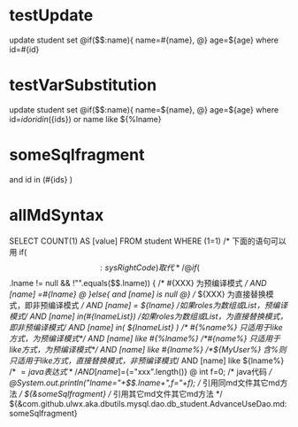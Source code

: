 testUpdate
====
update student set 
@if($$:name){ 
  name=#{name},
@} 
age=${age} where id=#{id}

testVarSubstitution
====
update student set 
@if($$:name){ 
 name=${name},
@} 
age=${age} where id=${id} 
or id in(${ids})
or name like ${%lname}


someSqlfragment
===
and id in (#{ids} )


allMdSyntax
====
SELECT COUNT(1) AS [value] FROM student WHERE (1=1)
/* 下面的语句可以用 if($$:sysRightCode) 取代 */ 
@ if ($$.lname != null && !"".equals($$.lname)) { 
/* #{XXX} 为预编译模式 */ 
AND [name] =#{lname} 
@ }else{ 
and [name] is null 
@} /* ${XXX} 为直接替换模式，即非预编译模式 */ 
AND [name] = ${lname} 
/*如果roles为数组或List，预编译模式*/
AND [name] in(#{lnameList})
/*如果roles为数组或List，为直接替换模式，即非预编译模式*/ 
AND [name] in( ${lnameList} )
/* #{%name%} 只适用于like方式，为预编译模式*/ 
AND [name] like #{%lname%} 
/*#{name%} 只适用于like方式，为预编译模式*/ 
AND [name] like #{lname%} 
/*${MyUser%} 含%则只适用于like方式，直接替换模式，非预编译模式*/ 
AND [name] like ${lname%} 
/* ${=java表达式}*/ 
AND [name]=${="xxx".length()} 
@ int f=0; 
/* java代码 */ 
@System.out.println("lname="+$$.lname+",f="+f);
/* 引用同md文件其它md方法 */ 
${&someSqlfragment}
/* 引用其它md文件其它md方法  */ 
${&com.github.ulwx.aka.dbutils.mysql.dao.db_student.AdvanceUseDao.md:someSqlfragment}






